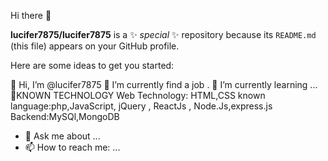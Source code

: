 Hi there 👋

**lucifer7875/lucifer7875** is a ✨ _special_ ✨ repository because its `README.md` (this file) appears on your GitHub profile.

Here are some ideas to get you started:

 👋 Hi, I’m @lucifer7875
 🔭 I’m currently find a job .
 🌱 I’m currently learning ...
 👀KNOWN TECHNOLOGY
        Web Technology: HTML,CSS
        known language:php,JavaScript, jQuery , ReactJs , Node.Js,express.js
        Backend:MySQl,MongoDB
 
- 💬 Ask me about ...
- 📫 How to reach me: ...
